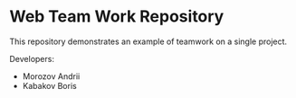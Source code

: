 # Web Team Work Repository
This repository demonstrates an example of teamwork on a single project.

Developers:

* Morozov Andrii
* Kabakov Boris
